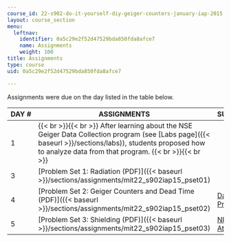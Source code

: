 ```yaml
---
course_id: 22-s902-do-it-yourself-diy-geiger-counters-january-iap-2015
layout: course_section
menu:
  leftnav:
    identifier: 0a5c29e2f52d47529bda850fda8afce7
    name: Assignments
    weight: 100
title: Assignments
type: course
uid: 0a5c29e2f52d47529bda850fda8afce7

---
```


Assignments were due on the day listed in the table below.

| DAY # | ASSIGNMENTS | SUPPORTING MATERIALS |
| --- | --- | --- |
| 1 |  {{< br >}}{{< br >}} After learning about the NSE Geiger Data Collection program (see [Labs page]({{< baseurl >}}/sections/labs)), students proposed how to analyze data from that program. {{< br >}}{{< br >}}  | &nbsp; |
| 3 | [Problem Set 1: Radiation (PDF)]({{< baseurl >}}/sections/assignments/mit22_s902iap15_pset01) | &nbsp; |
| 4 | [Problem Set 2: Geiger Counters and Dead Time (PDF)]({{< baseurl >}}/sections/assignments/mit22_s902iap15_pset02) | [Data for Problem Set 2, Problem 4 (CSV)](/coursemedia/22-s902-do-it-yourself-diy-geiger-counters-january-iap-2015/587daa1e27a68339d61f9b84df1af843_pset02_p4data.csv) |
| 5 | [Problem Set 3: Shielding (PDF)]({{< baseurl >}}/sections/assignments/mit22_s902iap15_pset03) | [NIST Tables of Linear Attentuation Coefficients](http://www.nist.gov/pml/data/xraycoef/)